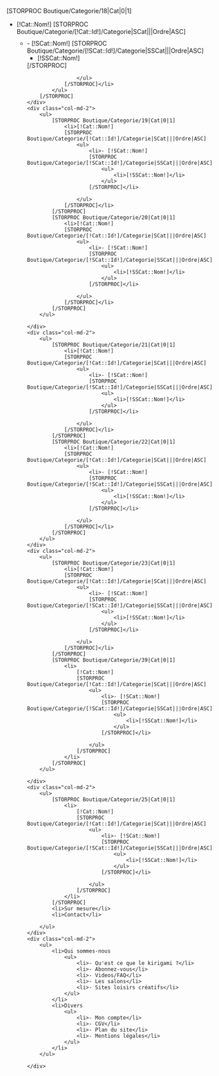 <div class="Menubas row">
	<div class="col-md-2">
		[STORPROC Boutique/Categorie/18|Cat|0|1]
			<ul>
				<li>[!Cat::Nom!]
				[STORPROC Boutique/Categorie/[!Cat::Id!]/Categorie|SCat|||Ordre|ASC]
					<ul>
						<li style="margin: 10px 0 0;">- [!SCat::Nom!]
						[STORPROC Boutique/Categorie/[!SCat::Id!]/Categorie|SSCat|||Ordre|ASC]
							<ul>
								<li>[!SSCat::Nom!]</li>
							</ul>
						[/STORPROC]</li>

					</ul>
				[/STORPROC]</li>
			</ul>
		[/STORPROC]
	</div>
	<div class="col-md-2">
		<ul>
			[STORPROC Boutique/Categorie/19|Cat|0|1]
				<li>[!Cat::Nom!]
				[STORPROC Boutique/Categorie/[!Cat::Id!]/Categorie|SCat|||Ordre|ASC]
					<ul>
						<li>- [!SCat::Nom!]
						[STORPROC Boutique/Categorie/[!SCat::Id!]/Categorie|SSCat|||Ordre|ASC]
							<ul>
								<li>[!SSCat::Nom!]</li>
							</ul>
						[/STORPROC]</li>

					</ul>
				[/STORPROC]</li>
			[/STORPROC]
			[STORPROC Boutique/Categorie/20|Cat|0|1]
				<li>[!Cat::Nom!]
				[STORPROC Boutique/Categorie/[!Cat::Id!]/Categorie|SCat|||Ordre|ASC]
					<ul>
						<li>- [!SCat::Nom!]
						[STORPROC Boutique/Categorie/[!SCat::Id!]/Categorie|SSCat|||Ordre|ASC]
							<ul>
								<li>[!SSCat::Nom!]</li>
							</ul>
						[/STORPROC]</li>

					</ul>
				[/STORPROC]</li>
			[/STORPROC]
		</ul>

	</div>
	<div class="col-md-2">
		<ul>
			[STORPROC Boutique/Categorie/21|Cat|0|1]
				<li>[!Cat::Nom!]
				[STORPROC Boutique/Categorie/[!Cat::Id!]/Categorie|SCat|||Ordre|ASC]
					<ul>
						<li>- [!SCat::Nom!]
						[STORPROC Boutique/Categorie/[!SCat::Id!]/Categorie|SSCat|||Ordre|ASC]
							<ul>
								<li>[!SSCat::Nom!]</li>
							</ul>
						[/STORPROC]</li>

					</ul>
				[/STORPROC]</li>
			[/STORPROC]
			[STORPROC Boutique/Categorie/22|Cat|0|1]
				<li>[!Cat::Nom!]
				[STORPROC Boutique/Categorie/[!Cat::Id!]/Categorie|SCat|||Ordre|ASC]
					<ul>
						<li>- [!SCat::Nom!]
						[STORPROC Boutique/Categorie/[!SCat::Id!]/Categorie|SSCat|||Ordre|ASC]
							<ul>
								<li>[!SSCat::Nom!]</li>
							</ul>
						[/STORPROC]</li>

					</ul>
				[/STORPROC]</li>
			[/STORPROC]
		</ul>	
	</div>
	<div class="col-md-2">
		<ul>
			[STORPROC Boutique/Categorie/23|Cat|0|1]
				<li>[!Cat::Nom!]
				[STORPROC Boutique/Categorie/[!Cat::Id!]/Categorie|SCat|||Ordre|ASC]
					<ul>
						<li>- [!SCat::Nom!]
						[STORPROC Boutique/Categorie/[!SCat::Id!]/Categorie|SSCat|||Ordre|ASC]
							<ul>
								<li>[!SSCat::Nom!]</li>
							</ul>
						[/STORPROC]</li>

					</ul>
				[/STORPROC]</li>
			[/STORPROC]
			[STORPROC Boutique/Categorie/39|Cat|0|1]
				<li>
					[!Cat::Nom!]
					[STORPROC Boutique/Categorie/[!Cat::Id!]/Categorie|SCat|||Ordre|ASC]
						<ul>
							<li>- [!SCat::Nom!]
							[STORPROC Boutique/Categorie/[!SCat::Id!]/Categorie|SSCat|||Ordre|ASC]
								<ul>
									<li>[!SSCat::Nom!]</li>
								</ul>
							[/STORPROC]</li>
	
						</ul>
					[/STORPROC]
				</li>
			[/STORPROC]
		</ul>	

	</div>
	<div class="col-md-2">
		<ul>
			[STORPROC Boutique/Categorie/25|Cat|0|1]
				<li>
					[!Cat::Nom!]
					[STORPROC Boutique/Categorie/[!Cat::Id!]/Categorie|SCat|||Ordre|ASC]
						<ul>
							<li>- [!SCat::Nom!]
							[STORPROC Boutique/Categorie/[!SCat::Id!]/Categorie|SSCat|||Ordre|ASC]
								<ul>
									<li>[!SSCat::Nom!]</li>
								</ul>
							[/STORPROC]</li>
	
						</ul>
					[/STORPROC]
				</li>
			[/STORPROC]
			<li>Sur mesure</li>
			<li>Contact</li>

		</ul>	
	</div>
	<div class="col-md-2">
		<ul>
			<li>Qui sommes-nous
				<ul>
					<li>- Qu'est ce que le kirigami ?</li>
					<li>- Abonnez-vous</li>
					<li>- Videos/FAQ</li>
					<li>- Les salons</li>
					<li>- Sites loisirs créatifs</li>
				</ul>
			</li>
			<li>Divers
				<ul>
					<li>- Mon compte</li>
					<li>- CGV</li>
					<li>- Plan du site</li>
					<li>- Mentions légales</li>
				</ul>
			</li>
		</ul>	

	</div>
</div>

